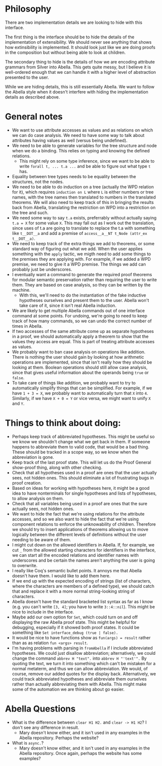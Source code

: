 
# Philosophy

There are two implementation details we are looking to hide with this
interface.

The first thing is the interface should be to hide the details of the
implementation of extensibility.  We should never see anything that
shows how extinsibility is implemented.  It should look just like we
are doing proofs in the composition but without being able to look at
children.

The secondary thing to hide is the details of how we are encoding
attribute grammars from Silver into Abella.  This gets quite messy,
but I believe it is well-ordered enough that we can handle it with a
higher level of abstraction presented to the user.

While we are hiding details, this is still essentially Abella.  We
want to follow the Abella style when it doesn't interfere with hiding
the implementation details as described above.





# General notes

- We want to use attribute accesses as values and as relations on
  which we can do case analysis.  We need to have some way to talk
  about attributes having values as well (versus being undefined).
- We need to be able to generate variables for the tree structure and
  node when we do a binding.  This relies on typing and knowing the
  defined relations.
  + This might rely on some type inference, since we want to be able
    to write `forall t, ... t.a ...` and be able to figure out what
    type `t` has.
- Equality between tree types needs to be equality between the
  structures, not the nodes.
- We need to be able to do induction on a tree (actually the WPD
  relation for it), which requires `induction on L` where `L` is
  either   numbers or tree names, with the tree names then translated
  to   numbers in the translated theorems.  We will also need to keep
  track   of this in bringing the results back from Abella,
  translating the   restriction on WPD into a restriction on the tree
  and such.
- We need some way to say `t.a` exists, preferrably without actually
  saying `t.a = X` for some value `X`.  This may fall out as I work out
  the translation, since uses of t.a are going to translate to replace
  the t.a with something like `t__DOT__a` and add a premise of
  `access__a__NT t_Node (attr_ex t__DOT__a)`.
- We need to keep track of the extra things we add to theorems, or
  some standard way of figuring out what we add.  When the user
  applies something with the `apply` tactic, we migth need to add some
  things to the premises they are applying with.  For example, if we
  added a WPD premise, we need to give it a WPD premise.  The things
  we add can probably just be underscores.
- I eventually want a command to generate the required proof theorems
  for modular semantic preservation rather than requiring the user to
  write them.  They are based on case analysis, so they can be written
  by the machine.
  * With this, we'll need to do the instantiation of the fake
    inductive hypotheses ourselves and present them to the user.
    Abella won't take care of it, since it isn't real Abella
    induction.
- We are likely to get multiple Abella commands out of one interface
  command at some points.  For undoing, we're going to need to keep
  track of how many commands, so we can undo the correct number of
  times in Abella.
- If two accesses of the same attribute come up as separate hypotheses
  in a proof, we should automatically apply a theorem to show that the
  values they access are equal.  This is part of treating attribute
  accesses as values.
- We probably want to ban case analysis on operations like addition.
  There is nothing the user should gain by looking at how arithmetic
  operations are implemented, since that isn't really how they should
  be looking at them.  Boolean operations should still allow case
  analysis, since that gives useful information about the operands
  being `true` or `false`.
- To take care of things like addition, we probably want to try to
  automatically simplify things that can be simplified.  For example,
  if we have `1 + 3 = X`, we probably want to automatically turn that
  `X` into `4`.  Similarly, if we have `X + 0 = Y` or vice versa, we
  might want to unify `X` and `Y`.





# Things to think about doing:

- Perhaps keep track of abbreviated hypotheses.  This might be useful
  so we know we shouldn't change what we get back in them.  If someone
  happens to abbreviate them to valid code, that would be a bad thing.
  These should be tracked in a scope way, so we know when the
  abbreviation is gone.
- Keep track of the last proof state.  This will let us do the Proof
  General show-proof thing, along with other checking.
- Check that all hypotheses used in a proof are ones that the user
  actually sees, not hidden ones.  This should eliminate a lot of
  frustrating bugs in proof creation.
- Based on ideas for working with hypotheses here, it might be a good
  idea to have nonterminals for single hypotheses and lists of
  hypotheses, to allow analysis on them.
- Check that all variables being used in a proof are ones that the
  sure actually sees, not hidden ones.
- We want to hide the fact that we're using relations for the
  attribute accesses, and so we also want to hide the fact that we're
  using component relations to enforce the unknowability of children.
  Therefore we should try to insert applications of theorems allowing
  us to move logically between the different levels of definitions
  without the user needing to be aware of them.
- I might cut down on the allowed identifiers in Abella.  If, for
  example, we cut `_` from the allowed starting characters for
  identifiers in the interface, we can start all the encoded relations
  and identifier names with underscores and be certain the names
  aren't anything the user is going to overwrite.
- I really like Coq's semantic bullet points.  It annoys me that
  Abella doesn't have them.  I would like to add them here.
- If we end up with the expected encoding of strings (list of
  characters, where the characters are members of a defined type), we
  should catch that and replace it with a more normal string-looking
  string of characters.
- Abella doesn't have the standard bracketed list syntax as far as I
  know (e.g. you can't write `[3, 4]`; you have to write `3::4::nil`).
  This might be nice to include in the interface.
- Maybe add our own option for `Set`, which could turn on and off
  displaying the raw Abella proof state.  This might be helpful for
  debugging, especially if it showed both proof states.  It could be
  something like `Set interface_debug (true | false).`
- It would be nice to have functions show as `fun(args) = result`
  rather than as as relation `fun <args> result`.
- I'm having problems with parsing in `fromAbella` if I include
  abbreviated hypotheses.  We could just disallow abbreviation;
  alternatively, we could change the command `abbrev H "text".` into
  `abbrev H "'text'".`  By quoting the text, we turn it into something
  which can't be mistaken for a normal metaterm, and thus we can allow
  abbreviation.  We would, of course, remove our added quotes for the
  display back.  Alternatively, we could track abbreviated hypotheses
  and abbreviate them ourselves rather than actually abbreviating them
  with Abella.  This might make some of the automation we are thinking
  about go easier.





# Abella Questions

- What is the difference between `clear H1 H2.` and `clear -> H1 H2`?
  I don't see any difference in result.
  * Mary doesn't know either, and it isn't used in any examples in the
    Abella repository.  Perhaps the website?
- What is `async.`?
  * Mary doesn't know either, and it isn't used in any examples in the
    Abella repository.  Once again, perhaps the website has some
    examples?

